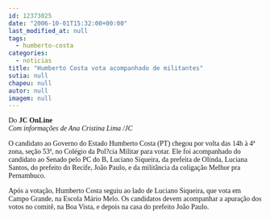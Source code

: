 ```yaml
---
id: 12373025
date: "2006-10-01T15:32:00+00:00"
last_modified_at: null
tags:
  - humberto-costa
categories:
  - noticias
title: "Humberto Costa vota acompanhado de militantes"
sutia: null
chapeu: null
autor: null
imagem: null
---
```

<p><P><FONT face=\"Franklin Gothic Medium\"><FONT face=Verdana>Do<STRONG> JC OnLine</STRONG></FONT><BR><I><FONT face=Verdana>Com informações de Ana Cristina Lima&nbsp;/JC</FONT></P></I></p>
<p><P><FONT face=Verdana>O candidato ao Governo do Estado Humberto Costa (PT) chegou por volta das 14h à 4ª zona, seção 53ª, no Colégio da Pol?cia Militar para votar. Ele foi acompanhado do candidato ao Senado pelo PC do B, Luciano Siqueira, da prefeita de Olinda, Luciana Santos, do prefeito do Recife, João Paulo, e da militância da coligação Melhor pra Pernambuco.</FONT></P></p>
<p><P><FONT face=Verdana>Após a votação, Humberto Costa seguiu ao lado de Luciano Siqueira, que vota em Campo Grande, na Escola Mário Melo. Os candidatos devem acompanhar a apuração dos votos no comitê, na Boa Vista, e depois na casa do prefeito João Paulo.</FONT></P></FONT> </p>
